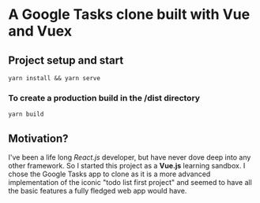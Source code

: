 # A Google Tasks clone built with Vue and Vuex

## Project setup and start

```
yarn install && yarn serve
```

### To create a production build in the /dist directory

```
yarn build
```

## Motivation?

I've been a life long _React.js_ developer, but have never dove deep into any other framework. So I started this project as a **Vue.js** learning sandbox. I chose the Google Tasks app to clone as it is a more advanced implementation of the iconic "todo list first project" and seemed to have all the basic features a fully fledged web app would have.
